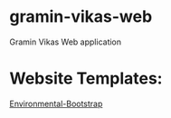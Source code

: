 # gramin-vikas-web
Gramin Vikas Web application

# Website Templates:
[Environmental-Bootstrap](https://techradiant.github.io/gramin-vikas-web/Templates/Ecova-Environmental-Bootstrap-Template/)
